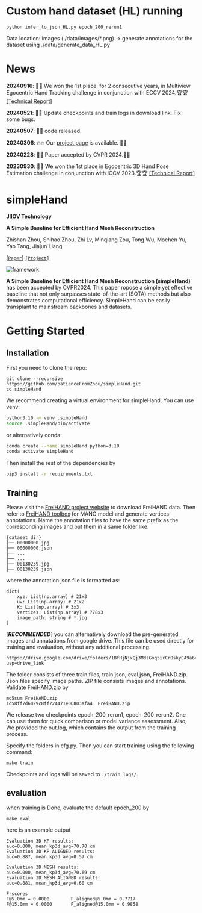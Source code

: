 # Custom hand dataset (HL) running
```
python infer_to_json_HL.py epoch_200_rerun1
```
Data location: images (./data/images/*.png) -> generate annotations for the dataset using ./data/generate_data_HL.py

# News

**20240916**: 🥇🥇 We won the 1st place, for 2 consecutive years, in Multiview Egocentric Hand Tracking challenge in conjunction with ECCV 2024.🏆🏆 [[Technical Report]](https://arxiv.org/abs/2409.19362)

**20240521**: 📢✨ Update checkpoints and train logs in download link. Fix some bugs. 

**20240507**: 📢✨ code released. 

**20240306**: 🔥🔥 Our [project page](https://simplehand.github.io/) is available. 🚀🚀

**20240228**: 🎉📄 Paper accepted by CVPR 2024.📄🎉

**20230930**: 🥇🥇 We won the 1st place in Egocentric 3D Hand Pose Estimation challenge in conjunction with ICCV 2023.🏆🏆 [[Technical Report]](https://arxiv.org/abs/2310.04769)

# simpleHand

**[JIIOV Technology](https://jiiov.com/)**

**A Simple Baseline for Efficient Hand Mesh Reconstruction**

Zhishan Zhou, Shihao Zhou, Zhi Lv, Minqiang Zou, Tong Wu, Mochen Yu, Yao Tang, Jiajun Liang

[[`Paper`]](https://arxiv.org/pdf/2403.01813.pdf) [`[Project]`](#getting-started)

![framework](images/FPS-PA-MPJPE.png)

**A Simple Baseline for Efficient Hand Mesh Reconstruction (simpleHand)** has been accepted by CVPR2024.  This paper ropose a simple yet effective baseline that not only surpasses state-of-the-art (SOTA) methods but also demonstrates computational efficiency. SimpleHand can be easily transplant to mainstream backbones and datasets.

# Getting Started
## Installation
First you need to clone the repo:
```
git clone --recursive https://github.com/patienceFromZhou/simpleHand.git
cd simpleHand
```

We recommend creating a virtual environment for simpleHand. You can use venv:
```bash
python3.10 -m venv .simpleHand
source .simpleHand/bin/activate
```

or alternatively conda:
```bash
conda create --name simpleHand python=3.10
conda activate simpleHand
```

Then install the rest of the dependencies by
```bash
pip3 install -r requirements.txt
```


## Training

Please visit the [FreiHAND project website](https://lmb.informatik.uni-freiburg.de/projects/freihand/) to download FreiHAND data. Then refer to [FreiHAND toolbox](https://github.com/lmb-freiburg/freihand) for MANO model and generate vertices annotations. Name the annotation files to have the same prefix as the corresponding images and put them in a same folder like:
```
{dataset_dir}
├── 00000000.jpg
├── 00000000.json
├── ...
├── ...
├── 00130239.jpg
├── 00130239.json
```
where the annotation json file is formatted as:
```
dict(
    xyz: List(np.array) # 21x3 
    uv: List(np.array) # 21x2 
    K: List(np.array) # 3x3 
    vertices: List(np.array) # 778x3
    image_path: string # *.jpg
)
```
[***RECOMMENDED***] you can alternatively download the pre-generated images and annatations from google drive. This file can be used directly for training and evaluation, without any additional processing. 
```
https://drive.google.com/drive/folders/1BfHjNjxQj3MdsGoq5irCrOskyCA9a64l?usp=drive_link
```
The folder consists of three train files, train.json, eval.json, FreiHAND.zip. Json files specify image paths. ZIP file consists images and annotations. Validate FreiHAND.zip by
```
md5sum FreiHAND.zip
1d58ff7d6029c8ff724471e06803afa4  FreiHAND.zip
```
We release two checkpoints epoch_200_rerun1, epoch_200_rerun2. One can use them for quick comparison or model variance assessment. Also, We provided the out.log, which contains the output from the training process.

Specify the folders in cfg.py. Then you can start training using the following command:
```
make train
```
Checkpoints and logs will be saved to `./train_logs/`.

## evaluation
when training is Done, evaluate the default epoch_200 by
```
make eval
```
here is an example output
```
Evaluation 3D KP results:
auc=0.000, mean_kp3d_avg=70.70 cm
Evaluation 3D KP ALIGNED results:
auc=0.887, mean_kp3d_avg=0.57 cm

Evaluation 3D MESH results:
auc=0.000, mean_kp3d_avg=70.69 cm
Evaluation 3D MESH ALIGNED results:
auc=0.881, mean_kp3d_avg=0.60 cm

F-scores
F@5.0mm = 0.0000        F_aligned@5.0mm = 0.7717
F@15.0mm = 0.0000       F_aligned@15.0mm = 0.9858
```

